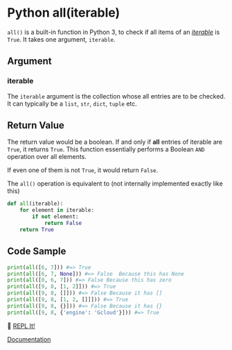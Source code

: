 # Python all(iterable)

`all()` is a built-in function in Python 3, to check if all items of an [_iterable_](https://docs.python.org/3/glossary.html#term-iterable) is `True`. It takes one argument,  `iterable`. 

## Argument
### iterable

The `iterable` argument is the collection whose all entries are to be checked. It can typically be a `list`, `str`, `dict`, `tuple` etc. 

## Return Value
The return value would be a boolean. If and only if **all** entries of iterable are `True`, it returns `True`. This function essentially performs a Boolean `AND` operation over all elements.

If even one of them is not `True`, it would return `False`.

The `all()` operation is equivalent to (not internally implemented exactly like this)

```python
def all(iterable):
    for element in iterable:
        if not element:
            return False
    return True
```

## Code Sample

```python
print(all([6, 7])) #=> True
print(all([6, 7, None])) #=> False  Because this has None
print(all([0, 6, 7])) #=> False Because this has zero
print(all([9, 8, [1, 2]])) #=> True
print(all([9, 8, []])) #=> False Because it has []
print(all([9, 8, [1, 2, []]])) #=> True
print(all([9, 8, {}])) #=> False Because it has {}
print(all([9, 8, {'engine': 'Gcloud'}])) #=> True

```
:rocket: [REPL It!](https://repl.it/CL9U/0)

[Documentation](https://docs.python.org/3/library/functions.html#all)
